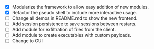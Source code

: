 - [x] Modularize the framework to allow easy addition of new modules.
- [X] Refactor the pseudo shell to include more interactive usage.
- [ ] Change all demos in README.md to show the new frontend.
- [ ] Add session persistence to save sessions between restarts.
- [ ] Add module for exfiltration of files from the client.
- [ ] Add module to create executables with custom payloads.
- [ ] Change to GUI
